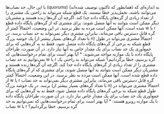 با این حال، حد نصاب‌ها (quorums) (همانطور که تاکنون توصیف شده‌اند) به اندازه‌ای که می‌توانند باشند، تحمل‌پذیر خطا نیستند. یک قطع
شبکه می‌تواند به راحتی یک مشتری را از تعداد زیادی از گره‌های پایگاه داده جدا کند. اگرچه آن گره‌ها
زنده هستند و مشتریان دیگر ممکن است بتوانند به آنها متصل شوند، برای مشتری که از
گره‌های پایگاه داده قطع شده است، آنها ممکن است مرده به نظر برسند. در این وضعیت، احتمالاً کمتر از w یا r
گره قابل دسترس باقی می‌ماند، بنابراین مشتری دیگر نمی‌تواند به حد نصاب برسد. در یک خوشه بزرگ (با تعداد گره‌های بسیار بیشتر از n) احتمالاً مشتری می‌تواند در طول
قطع شبکه به برخی از گره‌های پایگاه داده متصل شود، فقط نه به گره‌هایی که برای
جمع‌آوری یک حد نصاب برای یک مقدار خاص به آنها نیاز دارد. در آن صورت، طراحان پایگاه داده با یک موازنه مواجه می‌شوند: * آیا بهتر است برای تمام درخواست‌هایی که نمی‌توانیم به حد نصاب w یا r گره
برسیم، خطا برگردانیم؟
شبکه می‌تواند به راحتی یک مشتری را از تعداد زیادی از گره‌های پایگاه داده جدا کند. اگرچه آن گره‌ها
زنده هستند و مشتریان دیگر ممکن است بتوانند به آنها متصل شوند، برای مشتری که از
گره‌های پایگاه داده قطع شده است، آنها ممکن است مرده به نظر برسند. در این وضعیت، احتمالاً کمتر از w یا r
گره قابل دسترس باقی می‌ماند، بنابراین مشتری دیگر نمی‌تواند به حد نصاب برسد. در یک خوشه بزرگ (با تعداد گره‌های بسیار بیشتر از n) احتمالاً مشتری می‌تواند در طول
قطع شبکه به برخی گره‌های پایگاه داده متصل شود، فقط نه به گره‌هایی که برای
جمع‌آوری یک حد نصاب برای یک مقدار خاص نیاز دارد. در آن صورت، طراحان پایگاه داده با یک موازنه روبرو هستند: *  آیا بهتر است برای تمام درخواست‌هایی که نمی‌توانیم به حد نصاب w یا r گره
برسیم، خطا برگردانیم؟
